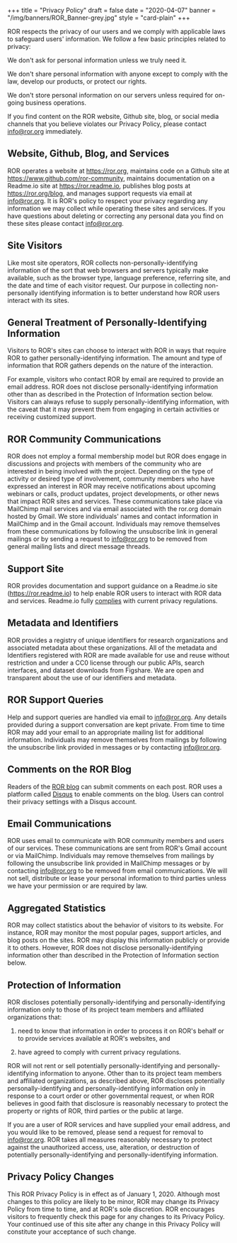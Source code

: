 +++
title = "Privacy Policy"
draft = false
date = "2020-04-07"
banner = "/img/banners/ROR_Banner-grey.jpg"
style = "card-plain"
+++

ROR respects the privacy of our users and we comply with applicable laws to safeguard users' information. We follow a few basic principles related to privacy:

We don't ask for personal information unless we truly need it.

We don't share personal information with anyone except to comply with the law, develop our products, or protect our rights.

We don't store personal information on our servers unless required for on-going business operations.

If you find content on the ROR website, Github site, blog, or social media channels that you believe violates our Privacy Policy, please contact <info@ror.org> immediately.

## Website, Github, Blog, and Services

ROR operates a website at <https://ror.org>, maintains code on a Github site at <https://www.github.com/ror-community>, maintains documentation on a Readme.io site at <https://ror.readme.io>, publishes blog posts at <https://ror.org/blog>, and manages support requests via email at <info@ror.org>. It is ROR's policy to respect your privacy regarding any information we may collect while operating these sites and services. If you have questions about deleting or correcting any personal data you find on these sites please contact <info@ror.org>.

## Site Visitors

Like most site operators, ROR collects non-personally-identifying information of the sort that web browsers and servers typically make available, such as the browser type, language preference, referring site, and the date and time of each visitor request. Our purpose in collecting non-personally identifying information is to better understand how ROR users interact with its sites.

## General Treatment of Personally-Identifying Information

Visitors to ROR's sites can choose to interact with ROR in ways that require ROR to gather personally-identifying information. The amount and type of information that ROR gathers depends on the nature of the interaction.

For example, visitors who contact ROR by email are required to provide an email address. ROR does not disclose personally-identifying information other than as described in the Protection of Information section below. Visitors can always refuse to supply personally-identifying information, with the caveat that it may prevent them from engaging in certain activities or receiving customized support.

## ROR Community Communications

ROR does not employ a formal membership model but ROR does engage in discussions and projects with members of the community who are interested in being involved with the project. Depending on the type of activity or desired type of involvement, community members who have expressed an interest in ROR may receive notifications about upcoming webinars or calls, product updates, project developments, or other news that impact ROR sites and services. These communications take place via MailChimp mail services and via email associated with the ror.org domain hosted by Gmail. We store individuals' names and contact information in MailChimp and in the Gmail account. Individuals may remove themselves from these communications by following the unsubscribe link in general mailings or by sending a request to <info@ror.org> to be removed from general mailing lists and direct message threads.

## Support Site

ROR provides documentation and support guidance on a Readme.io site (<https://ror.readme.io>) to help enable ROR users to interact with ROR data and services. Readme.io fully [complies](https://readme.io/gdpr/) with current privacy regulations.

## Metadata and Identifiers

ROR provides a registry of unique identifiers for research organizations and associated metadata about these organizations. All of the metadata and Identifiers registered with ROR are made available for use and reuse without restriction and under a CC0 license through our public APIs, search interfaces, and dataset downloads from Figshare. We are open and transparent about the use of our identifiers and metadata.

## ROR Support Queries

Help and support queries are handled via email to <info@ror.org>. Any details provided during a support conversation are kept private. From time to time ROR may add your email to an appropriate mailing list for additional information. Individuals may remove themselves from mailings by following the unsubscribe link provided in messages or by contacting <info@ror.org>.  

## Comments on the ROR Blog

Readers of the [ROR blog](https://ror.org/blog) can submit comments on each post. ROR uses a platform called [Disqus](https://disqus.com/) to enable comments on the blog. Users can control their privacy settings with a Disqus account.

## Email Communications

ROR uses email to communicate with ROR community members and users of our services. These communications are sent from ROR's Gmail account or via MailChimp. Individuals may remove themselves from mailings by following the unsubscribe link provided in MailChimp messages or by contacting <info@ror.org> to be removed from email communications. We will not sell, distribute or lease your personal information to third parties unless we have your permission or are required by law.

## Aggregated Statistics

ROR may collect statistics about the behavior of visitors to its website. For instance, ROR may monitor the most popular pages, support articles, and blog posts on the sites. ROR may display this information publicly or provide it to others. However, ROR does not disclose personally-identifying information other than described in the Protection of Information section below.

## Protection of Information

ROR discloses potentially personally-identifying and personally-identifying information only to those of its project team members and affiliated organizations that:

1.  need to know that information in order to process it on ROR's behalf or to provide services available at ROR's websites, and

2.  have agreed to comply with current privacy regulations.

ROR will not rent or sell potentially personally-identifying and personally-identifying information to anyone. Other than to its project team members and affiliated organizations, as described above, ROR discloses potentially personally-identifying and personally-identifying information only in response to a court order or other governmental request, or when ROR believes in good faith that disclosure is reasonably necessary to protect the property or rights of ROR, third parties or the public at large.

If you are a user of ROR services and have supplied your email address, and you would like to be removed, please send a request for removal to <info@ror.org>. ROR takes all measures reasonably necessary to protect against the unauthorized access, use, alteration, or destruction of potentially personally-identifying and personally-identifying information.

## Privacy Policy Changes

This ROR Privacy Policy is in effect as of January 1, 2020. Although most changes to this policy are likely to be minor, ROR may change its Privacy Policy from time to time, and at ROR's sole discretion. ROR encourages visitors to frequently check this page for any changes to its Privacy Policy. Your continued use of this site after any change in this Privacy Policy will constitute your acceptance of such change.
